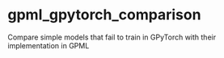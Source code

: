 # gpml_gpytorch_comparison
Compare simple models that fail to train in GPyTorch with their implementation in GPML

